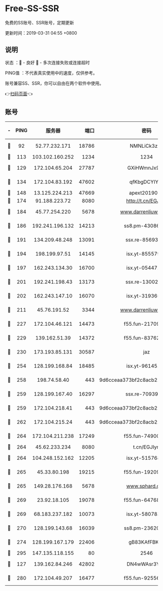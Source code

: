 # Free-SS-SSR

免费的SS账号、SSR账号，定期更新

更新时间：2019-03-31 04:55 +0800

## 说明

状态     ：🙂 - 良好 🙁 - 多次连接失败或连接超时

PING值   ：不代表真实使用中的速度，仅供参考。

账号兼容SS、SSR，你可以自由在两个软件中使用。

👉[扫码页面](https://liesauer.github.io/Free-SS-SSR/)👈

## 账号

|-|PING|服务器|端口|密码|加密方式|区域|
|:----:|:----:|:-----:|-----:|:----:|:----:|:----:|
|🙂|92|52.77.232.171|18786|NMNLiCk3zIj1|aes-256-cfb|SG|
|🙂|113|103.102.160.252|1234|1234|rc4-md5|JP|
|🙂|129|172.104.65.204|27787|GXiHWmnJx94S|aes-256-cfb|JP|
|🙂|134|172.104.83.192|47602|qfKbgDCYIYqs|aes-256-cfb|JP|
|🙂|148|13.125.224.213|47669|apext2019001|chacha20|KR|
|🙂|174|91.188.223.72|8080|http://t.cn/EGJIyrl|rc4-md5|RU|
|🙂|184|45.77.254.220|5678|www.darrenliuwei.com|aes-256-cfb|SG|
|🙂|186|192.241.196.132|14213|ss8.pm-43086364|aes-256-cfb|US|
|🙂|191|134.209.48.248|13091|ssx.re-85693454|aes-256-cfb|US|
|🙂|194|198.199.97.51|14145|isx.yt-85557924|aes-256-cfb|US|
|🙂|197|162.243.134.30|16700|isx.yt-05447189|aes-256-cfb|US|
|🙂|201|192.241.198.43|13173|ssx.re-13002035|aes-256-cfb|US|
|🙂|202|162.243.147.10|16070|isx.yt-31936504|aes-256-cfb|US|
|🙂|211|45.76.191.52|3344|www.darrenliuwei.com|aes-256-cfb|JP|
|🙂|227|172.104.46.121|14473|f55.fun-21709141|aes-256-cfb|SG|
|🙂|229|139.162.51.39|14372|f55.fun-83762221|aes-256-cfb|SG|
|🙂|230|173.193.85.131|30587|jaz|aes-256-cfb|US|
|🙂|254|128.199.168.84|18485|isx.yt-96145111|aes-256-cfb|SG|
|🙂|258|198.74.58.40|443|9d6cceaa373bf2c8acb22e60b6a58be6|aes-256-cfb|US|
|🙂|259|128.199.167.40|16297|ssx.re-70939719|aes-256-cfb|SG|
|🙂|259|172.104.218.41|443|9d6cceaa373bf2c8acb22e60b6a58be6|aes-256-cfb|US|
|🙂|262|172.104.215.24|443|9d6cceaa373bf2c8acb22e60b6a58be6|aes-256-cfb|US|
|🙂|264|172.104.211.238|17249|f55.fun-74900529|aes-256-cfb|US|
|🙂|264|45.62.233.234|8080|t.cn/EGJIyrl|rc4-md5|CA|
|🙂|264|104.248.152.162|12205|isx.yt-51576828|aes-256-cfb|SG|
|🙂|265|45.33.80.198|19215|f55.fun-19209490|aes-256-cfb|US|
|🙂|265|149.28.176.168|5678|www.sphard.com|aes-256-cfb|AU|
|🙂|269|23.92.18.105|19078|f55.fun-64768572|aes-256-cfb|US|
|🙂|269|68.183.237.182|10073|isx.yt-58078392|aes-256-cfb|SG|
|🙂|270|128.199.143.68|16039|ss8.pm-23620384|aes-256-cfb|SG|
|🙂|274|128.199.167.179|22406|gB83KAfFBKgF|aes-256-cfb|SG|
|🙂|295|147.135.118.155|80|2546|chacha20|US|
|🙂|127|139.162.84.246|42802|DN4wWAsr3YZO|aes-256-cfb|JP|
|🙂|280|172.104.49.207|16477|f55.fun-92556550|aes-256-cfb|SG|
